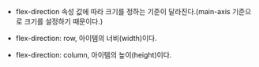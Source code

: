 - flex-direction 속성 값에 따라 크기를 정하는 기준이 달라진다.(main-axis 기준으로 크기를 설정하기 때문이다.)

- flex-direction: row, 아이템의 너비(width)이다.
- flex-direction: column, 아이템의 높이(height)이다.